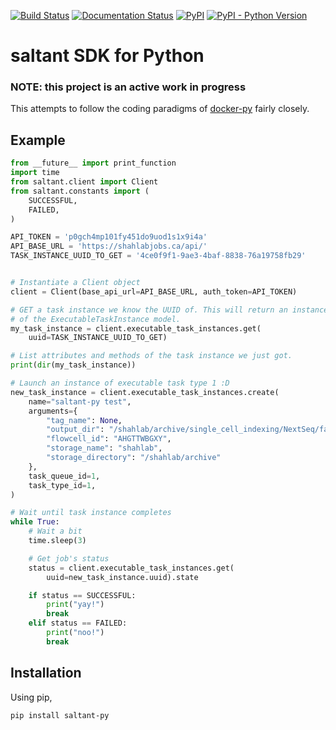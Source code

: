 [![Build Status](https://travis-ci.com/mwiens91/saltant-py.svg?branch=master)](https://travis-ci.com/mwiens91/saltant-py)
[![Documentation Status](https://readthedocs.org/projects/saltant-py/badge/?version=latest)](https://saltant-py.readthedocs.io/en/latest/?badge=latest)
[![PyPI](https://img.shields.io/pypi/v/saltant-py.svg)](https://pypi.org/project/saltant-py/)
[![PyPI - Python Version](https://img.shields.io/pypi/pyversions/saltant-py.svg)](https://pypi.org/project/saltant-py/)

# saltant SDK for Python

### NOTE: this project is an active work in progress

This attempts to follow the coding paradigms of
[docker-py](https://github.com/docker/docker-py) fairly closely.

## Example

```python
from __future__ import print_function
import time
from saltant.client import Client
from saltant.constants import (
    SUCCESSFUL,
    FAILED,
)

API_TOKEN = 'p0gch4mp101fy451do9uod1s1x9i4a'
API_BASE_URL = 'https://shahlabjobs.ca/api/'
TASK_INSTANCE_UUID_TO_GET = '4ce0f9f1-9ae3-4baf-8838-76a19758fb29'


# Instantiate a Client object
client = Client(base_api_url=API_BASE_URL, auth_token=API_TOKEN)

# GET a task instance we know the UUID of. This will return an instance
# of the ExecutableTaskInstance model.
my_task_instance = client.executable_task_instances.get(
    uuid=TASK_INSTANCE_UUID_TO_GET)

# List attributes and methods of the task instance we just got.
print(dir(my_task_instance))

# Launch an instance of executable task type 1 :D
new_task_instance = client.executable_task_instances.create(
    name="saltant-py test",
    arguments={
        "tag_name": None,
        "output_dir": "/shahlab/archive/single_cell_indexing/NextSeq/fastq/160705_NS500668_0105_AHGTTWBGXY",
        "flowcell_id": "AHGTTWBGXY",
        "storage_name": "shahlab",
        "storage_directory": "/shahlab/archive"
    },
    task_queue_id=1,
    task_type_id=1,
)

# Wait until task instance completes
while True:
    # Wait a bit
    time.sleep(3)

    # Get job's status
    status = client.executable_task_instances.get(
        uuid=new_task_instance.uuid).state

    if status == SUCCESSFUL:
        print("yay!")
        break
    elif status == FAILED:
        print("noo!")
        break
```

## Installation

Using pip,

```
pip install saltant-py
```

